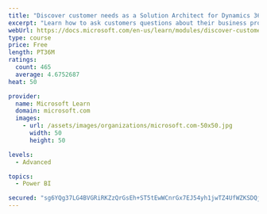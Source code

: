 ```yaml
---
title: "Discover customer needs as a Solution Architect for Dynamics 365 and Power Platform"
excerpt: "Learn how to ask customers questions about their business processes and feature requirements to create a viable solution."
webUrl: https://docs.microsoft.com/en-us/learn/modules/discover-customer-needs/
type: course
price: Free
length: PT36M
ratings:
  count: 465
  average: 4.6752687
heat: 50

provider:
  name: Microsoft Learn
  domain: microsoft.com
  images:
    - url: /assets/images/organizations/microsoft.com-50x50.jpg
      width: 50
      height: 50

levels:
  - Advanced

topics:
  - Power BI

secured: "sg6YQg37LG4BVGRiRKZzQrGsEh+ST5tEwWCnrGx7EJ54yh1jwTZ4UfWZKSDQjrGk6UCXZMAAlzsMArPowTeDfpQFimdcmUR5781U8Hmx+Khp+70Ftfhd8qVnlEiQWVMAINNq4tbk5+JckSZyrZH931vwbu3F6jvFxF20f4acn9dP78gAxcul5FlI6F6E0UTF1H8LzrQLOKNyTt9GFVMcSzszsnaIgSx2GywwfgebGtQHb6hM8PWC8effAWXaBXT1V2QyvZyTiFczPtFQZ/xEcYztc0CZ0MvR7RmERSmNiyQbzXLMwiJaVTLKBkpzWr5tuo2sE6KVdbW+904uZAeK7FaGThim9YbhSDlssN1gEAWl+EXBhmCPh+1ja5jKyKR+TtQjwknSW7pHkHsAAzT34FJXrhYgos6ysvVp1q/2Abg=;OgGXdWHioTwpjDH+vFb3lA=="
---
```


